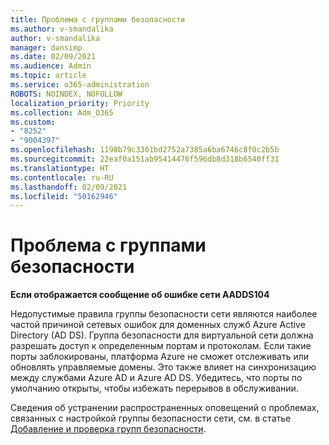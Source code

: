 ```yaml
---
title: Проблема с группами безопасности
ms.author: v-smandalika
author: v-smandalika
manager: dansimp
ms.date: 02/09/2021
ms.audience: Admin
ms.topic: article
ms.service: o365-administration
ROBOTS: NOINDEX, NOFOLLOW
localization_priority: Priority
ms.collection: Adm_O365
ms.custom:
- "8252"
- "9004397"
ms.openlocfilehash: 1198b79c3301bd2752a7385a6ba6746c8f0c2b5b
ms.sourcegitcommit: 22eaf0a151ab95414476f596db8d318b6540ff31
ms.translationtype: HT
ms.contentlocale: ru-RU
ms.lasthandoff: 02/09/2021
ms.locfileid: "50162946"
---
```

# <a name="issue-with-security-groups"></a>Проблема с группами безопасности

**Если отображается сообщение об ошибке сети AADDS104**

Недопустимые правила группы безопасности сети являются наиболее частой причиной сетевых ошибок для доменных служб Azure Active Directory (AD DS). Группа безопасности для виртуальной сети должна разрешать доступ к определенным портам и протоколам. Если такие порты заблокированы, платформа Azure не сможет отслеживать или обновлять управляемые домены. Это также влияет на синхронизацию между службами Azure AD и Azure AD DS. Убедитесь, что порты по умолчанию открыты, чтобы избежать перерывов в обслуживании.

Сведения об устранении распространенных оповещений о проблемах, связанных с настройкой группы безопасности сети, см. в статье [Добавление и проверка групп безопасности](https://docs.microsoft.com/azure/active-directory-domain-services/alert-nsg#verify-and-edit-existing-security-rules).

